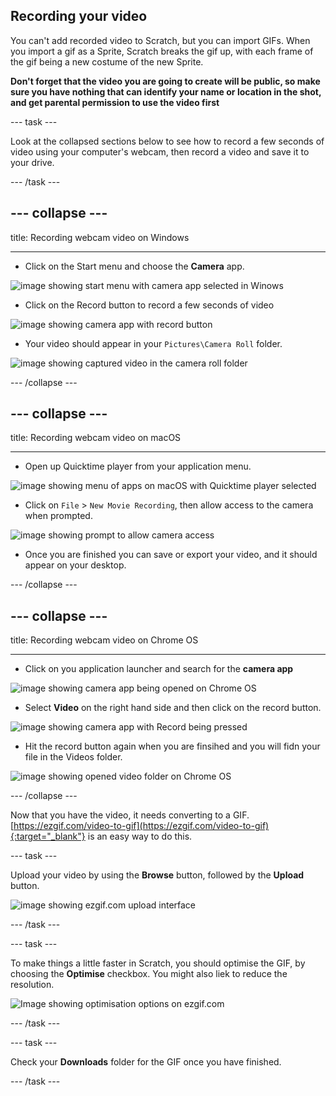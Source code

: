 ## Recording your video

You can't add recorded video to Scratch, but you can import GIFs. When you import a gif as a Sprite, Scratch breaks the gif up, with each frame of the gif being a new costume of the new Sprite.

**Don't forget that the video you are going to create will be public, so make sure you have nothing that can identify your name or location in the shot, and get parental permission to use the video first**

--- task ---

Look at the collapsed sections below to see how to record a few seconds of video using your computer's webcam, then record a video and save it to your drive.

--- /task ---

--- collapse ---
---

title: Recording webcam video on Windows

---
- Click on the Start menu and choose the **Camera** app.

![image showing start menu with camera app selected in Winows](images/camera-app.png)

- Click on the Record button to record a few seconds of video

![image showing camera app with record button](images/record-win.png)

- Your video should appear in your `Pictures\Camera Roll` folder.

![image showing captured video in the camera roll folder](images/camera-roll.png)


--- /collapse ---

--- collapse ---
---

title: Recording webcam video on macOS

---
- Open up Quicktime player from your application menu.

![image showing menu of apps on macOS with Quicktime player selected](images/quicktime.png)

- Click on `File` > `New Movie Recording`, then allow access to the camera when prompted.

![image showing prompt to allow camera access](images/allow_cam_macOS.png)

- Once you are finished you can save or export your video, and it should appear on your desktop.


--- /collapse ---

--- collapse ---
---

title: Recording webcam video on Chrome OS

---

- Click on you application launcher and search for the **camera app**

![image showing camera app being opened on Chrome OS](images/opencamera.png)

- Select **Video** on the right hand side and then click on the record button.

![image showing camera app with Record being pressed](images/hitrecord.png)

- Hit the record button again when you are finsihed and you will fidn your file in the Videos folder.

![image showing opened video folder on Chrome OS](images/videosfolder.png)

--- /collapse ---

Now that you have the video, it needs converting to a GIF. [https://ezgif.com/video-to-gif](https://ezgif.com/video-to-gif){:target="_blank"} is an easy way to do this.

--- task ---

Upload your video by using the **Browse** button, followed by the **Upload** button.

![image showing ezgif.com upload interface](images/ezgif-upload.png)

--- /task ---

--- task ---

To make things a little faster in Scratch, you should optimise the GIF, by choosing the **Optimise** checkbox. You might also liek to reduce the resolution.

![Image showing optimisation options on ezgif.com](images/optimise-gif.png)

--- /task ---

--- task ---

Check your **Downloads** folder for the GIF once you have finished.

--- /task ---




